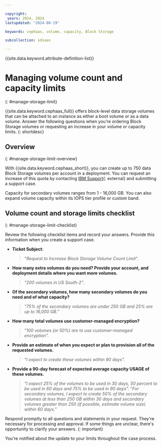 ```yaml
---

copyright:
 years: 2024, 2024
lastupdated: "2024-08-19"

keywords: cephaas, volume, capacity, Block Storage

subcollection: sdsaas

---
```


{{site.data.keyword.attribute-definition-list}}

# Managing volume count and capacity limits
{: #manage-storage-limit}

{{site.data.keyword.cephaas_full}} offers block-level data storage volumes that can be attached to an instance as either a boot volume or as a data volume. Answer the following questions when you're ordering Block Storage volumes or requesting an increase in your volume or capacity limits.
{: shortdesc}

## Overview
{: #manage-storage-limit-overview}

With {{site.data.keyword.cephaas_short}}, you can create up to 750 data Block Storage volumes per account in a deployment. You can request an increase of this quota by contacting [IBM Support](/unifiedsupport/cases/add){: external} and submitting a support case.

Capacity for secondary volumes ranges from 1 - 16,000 GB. You can also expand volume capacity within its IOPS tier profile or custom band.


## Volume count and storage limits checklist
{: #manage-storage-limit-checklist}

Review the following checklist items and record your answers. Provide this information when you create a support case.

- **Ticket Subject**:
    >"*Request to Increase Block Storage Volume Count Limit*".

- **How many extra volumes do you need? Provide your account, and deployment details where you want more volumes.**
    >*"200 volumes in US South-2"*.

- **Of the secondary volumes, how many secondary volumes do you need and of what capacity?**
    >*"75% of the secondary volumes are under 250 GB and 25% are up to 16,000 GB."*

- **How many total volumes use customer-managed encryption?**
    >*"100 volumes (or 50%) are to use customer-managed encryption".*

- **Provide an estimate of when you expect or plan to provision all of the requested volumes.**
    >*"I expect to create these volumes within 90 days".*

- **Provide a 90-day forecast of expected average capacity USAGE of these volumes.**
    >*"I expect 25% of the volumes to be used in 30 days, 50 percent to be used in 60 days and 75% to be used in 90 days".*
    >"*For secondary volumes, I expect to create 50% of the secondary volumes at less than 250 GB within 30 days and secondary volumes greater than 250 (if possible, estimate volume size) within 60 days."*

Respond promptly to all questions and statements in your request. They're necessary for processing and approval. If some things are unclear, there's opportunity to clarify your answers.
{: important}

You're notified about the update to your limits throughout the case process.
